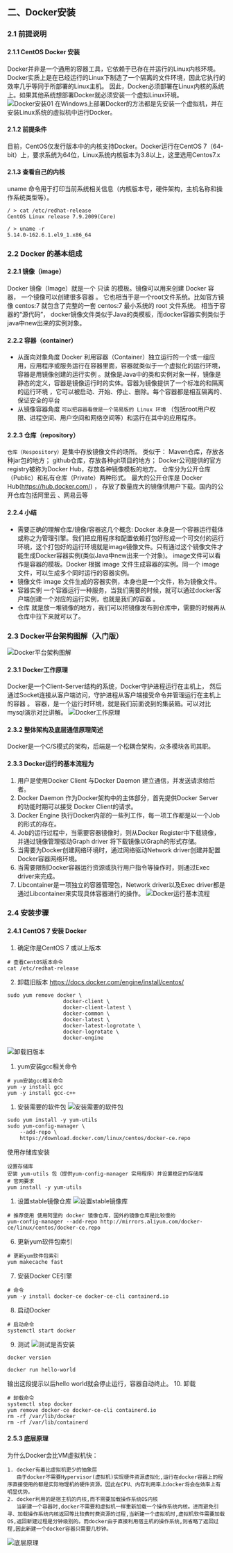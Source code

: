 ## 二、Docker安装
### 2.1 前提说明
#### 2.1.1 CentOS Docker 安装
Docker并非是一个通用的容器工具，它依赖于已存在并运行的Linux内核环境。
Docker实质上是在已经运行的Linux下制造了一个隔离的文件环境，因此它执行的效率几乎等同于所部署的Linux主机。
因此，Docker必须部署在Linux内核的系统上。如果其他系统想部署Docker就必须安装一个虚拟Linux环境。
![Docker安装01](../../image/Docker/Docker安装01.png)
在Windows上部署Docker的方法都是先安装一个虚拟机，并在安装Linux系统的虚拟机中运行Docker。
#### 2.1.2 前提条件
目前，CentOS仅发行版本中的内核支持Docker。Docker运行在CentOS 7（64-bit）上，要求系统为64位，Linux系统内核版本为3.8以上，这里选用Centos7.x
#### 2.1.3 查看自己的内核
uname 命令用于打印当前系统相关信息（内核版本号，硬件架构，主机名称和操作系统类型等）。
```
/ > cat /etc/redhat-release
CentOS Linux release 7.9.2009(Core)

/ > uname -r
5.14.0-162.6.1.el9_1.x86_64
```

### 2.2 Docker 的基本组成
#### 2.2.1 镜像（image）
Docker 镜像（Image）就是一个 只读 的模板。镜像可以用来创建 Docker 容器， 一个镜像可以创建很多容器 。
它也相当于是一个root文件系统。比如官方镜像 centos:7 就包含了完整的一套 centos:7 最小系统的 root 文件系统。
相当于容器的“源代码”， docker镜像文件类似于Java的类模板，而docker容器实例类似于java中new出来的实例对象。
#### 2.2.2 容器（container）
- 从面向对象角度
Docker 利用容器（Container）独立运行的一个或一组应用，应用程序或服务运行在容器里面，容器就类似于一个虚拟化的运行环境， 容器是用镜像创建的运行实例 。就像是Java中的类和实例对象一样，镜像是静态的定义，容器是镜像运行时的实体。容器为镜像提供了一个标准的和隔离的运行环境 ，它可以被启动、开始、停止、删除。每个容器都是相互隔离的、保证安全的平台
- 从镜像容器角度
`可以把容器看做是一个简易版的 Linux 环境`  （包括root用户权限、进程空间、用户空间和网络空间等）和运行在其中的应用程序。

#### 2.2.3 仓库（repository）
`仓库（Respository）`是集中存放镜像文件的场所。
类似于：
Maven仓库，存放各种jar包的地方；
github仓库，存放各种git项目的地方；
Docker公司提供的官方registry被称为Docker Hub，存放各种镜像模板的地方。
仓库分为公开仓库（Public）和私有仓库（Private）两种形式。
最大的公开仓库是 Docker Hub(https://hub.docker.com/) ，
存放了数量庞大的镜像供用户下载。国内的公开仓库包括阿里云 、网易云等
#### 2.2.4 小结
- 需要正确的理解仓库/镜像/容器这几个概念:
Docker 本身是一个容器运行载体或称之为管理引擎。我们把应用程序和配置依赖打包好形成一个可交付的运行环境，这个打包好的运行环境就是image镜像文件。只有通过这个镜像文件才能生成Docker容器实例(类似Java中new出来一个对象)。
image文件可以看作是容器的模板。Docker 根据 image 文件生成容器的实例。同一个 image 文件，可以生成多个同时运行的容器实例。
- 镜像文件
image 文件生成的容器实例，本身也是一个文件，称为镜像文件。
- 容器实例
一个容器运行一种服务，当我们需要的时候，就可以通过docker客户端创建一个对应的运行实例，也就是我们的容器 。
- 仓库
就是放一堆镜像的地方，我们可以把镜像发布到仓库中，需要的时候再从仓库中拉下来就可以了。

### 2.3 Docker平台架构图解（入门版）
![Docker平台架构图解](../../image/Docker/Docker平台架构图解.png)
#### 2.3.1 Docker工作原理
Docker是一个Client-Server结构的系统，Docker守护进程运行在主机上， 然后通过Socket连接从客户端访问，守护进程从客户端接受命令并管理运行在主机上的容器 。 容器，是一个运行时环境，就是我们前面说到的集装箱。可以对比mysql演示对比讲解。
![Docker工作原理](../../image/Docker/Docker工作原理.png)
#### 2.3.2 整体架构及底层通信原理简述
Docker是一个C/S模式的架构，后端是一个松耦合架构，众多模块各司其职。
#### 2.3.3 Docker运行的基本流程为
1. 用户是使用Docker Client 与Docker Daemon 建立通信，并发送请求给后者。
2. Docker Daemon 作为Docker架构中的主体部分，首先提供Docker Server 的功能时期可以接受 Docker Client的请求。
3. Docker Engine 执行Docker内部的一些列工作，每一项工作都是以一个Job的形式的存在。
4. Job的运行过程中，当需要容器镜像时，则从Docker Register中下载镜像，并通过镜像管理驱动Graph driver 将下载镜像以Graph的形式存储。
5. 当需要为Docker创建网络环境时，通过网络驱动Network driver创建并配置Docker容器网络环境。
6. 当需要限制Docker容器运行资源或执行用户指令等操作时，则通过Exec driver来完成。
7. Libcontainer是一项独立的容器管理包，Network driver以及Exec driver都是通过Libcontainer来实现具体容器进行的操作。
![Docker运行基本流程](../../image/Docker/Docker运行基本流程.png)

### 2.4 安装步骤
#### 2.4.1 CentOS 7 安装 Docker
1. 确定你是CentOS 7 或以上版本
```
# 查看CentOS版本命令
cat /etc/redhat-release
```

2. 卸载旧版本
https://docs.docker.com/engine/install/centos/
```
sudo yum remove docker \
                  docker-client \
                  docker-client-latest \
                  docker-common \
                  docker-latest \
                  docker-latest-logrotate \
                  docker-logrotate \
                  docker-engine
```
![卸载旧版本](../../image/Docker/卸载旧版本.png)
1. yum安装gcc相关命令
```
# yum安装gcc相关命令
yum -y install gcc
yum -y install gcc-c++
```

1. 安装需要的软件包
![安装需要的软件包](../../image/Docker/安装需要的软件包.png)
```
sudo yum install -y yum-utils
sudo yum-config-manager \
    --add-repo \
    https://download.docker.com/linux/centos/docker-ce.repo
```
使用存储库安装
```在新主机上首次安装Docker Engine之前，您需要设置Docker存储库。之后，您可以从存储库安装和更新Docker
设置存储库
安装 yum-utils 包（提供yum-config-manager 实用程序）并设置稳定的存储库
# 官网要求
yum install -y yum-utils
```
1. 设置stable镜像仓库
![设置stable镜像库](../../image/Docker/设置stable镜像库.png)
```
# 推荐使用 使用阿里的 docker 镜像仓库，国外的镜像仓库是比较慢的
yum-config-manager --add-repo http://mirrors.aliyun.com/docker-ce/linux/centos/docker-ce.repo
```

6. 更新yum软件包索引
```
# 更新yum软件包索引
yum makecache fast
```
7. 安装Docker CE引擎
```
# 命令
yum -y install docker-ce docker-ce-cli containerd.io
```
8. 启动Docker
```
# 启动命令
systemctl start docker
```
9. 测试
![测试是否安装](../../image/Docker/测试是否安装.png)
```
docker version 

docker run hello-world
```

输出这段提示以后hello world就会停止运行，容器自动终止。
10. 卸载
```
# 卸载命令
systemctl stop docker 
yum remove docker-ce docker-ce-cli containerd.io
rm -rf /var/lib/docker
rm -rf /var/lib/containerd
```
#### 2.5.3 底层原理
为什么Docker会比VM虚拟机快：
```
1. docker有着比虚拟机更少的抽象层 
   由于docker不需要Hypervisor(虚拟机)实现硬件资源虚拟化,运行在docker容器上的程序直接使用的都是实际物理机的硬件资源。因此在CPU、内存利用率上docker将会在效率上有明显优势。 
2. docker利用的是宿主机的内核,而不需要加载操作系统OS内核 
   当新建一个容器时,docker不需要和虚拟机一样重新加载一个操作系统内核。进而避免引寻、加载操作系统内核返回等比较费时费资源的过程,当新建一个虚拟机时,虚拟机软件需要加载OS,返回新建过程是分钟级别的。而docker由于直接利用宿主机的操作系统,则省略了返回过程,因此新建一个docker容器只需要几秒钟。
```
![底层原理](../../image/Docker/底层原理.png)
